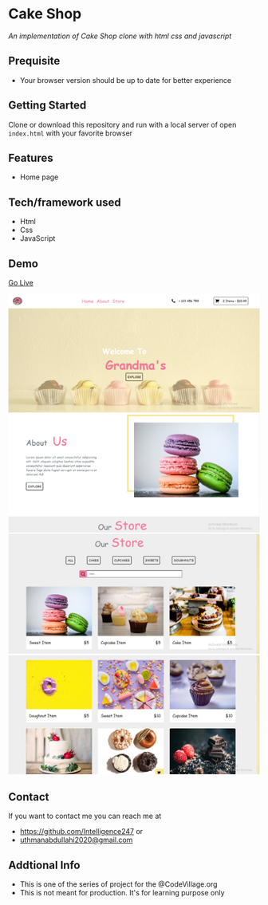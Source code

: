 # Cake Shop
*An implementation of Cake Shop clone with html css and javascript*
## Prequisite
- Your browser version should be up to date for better experience
## Getting Started
Clone or download this repository and run with a local server of open `index.html` with your favorite browser
## Features
- Home page
## Tech/framework used
- Html
- Css
- JavaScript
## Demo
[Go Live](https://ephemeral-pithivier-dc232a.netlify.app)

![screenshot](./media/s1.png)
![screenshot](./media/s2.png)
![screenshot](./media/s3.png)
![screenshot](./media/s4.png)
## Contact
If you want to contact me you can reach me at
- https://github.com/Intelligence247 or
- uthmanabdullahi2020@gmail.com
## Addtional Info
- This is one of the series of project for the @CodeVillage.org 
- This is not meant for production. It's for learning purpose only
